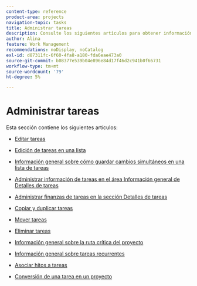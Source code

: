 ```yaml
---
content-type: reference
product-area: projects
navigation-topic: tasks
title: Administrar tareas
description: Consulte los siguientes artículos para obtener información sobre la administración de tareas.
author: Alina
feature: Work Management
recommendations: noDisplay, noCatalog
exl-id: d87311fc-6f60-4fa8-a180-fda6eae473a0
source-git-commit: b08377e539b04e896e84d17f46d2c941b0f66731
workflow-type: tm+mt
source-wordcount: '79'
ht-degree: 5%

---
```


# Administrar tareas

Esta sección contiene los siguientes artículos:

* [Editar tareas](../../../manage-work/tasks/manage-tasks/edit-tasks.md)
* [Edición de tareas en una lista](../../../manage-work/tasks/manage-tasks/edit-tasks-in-a-list.md)
* [Información general sobre cómo guardar cambios simultáneos en una lista de tareas](../../../manage-work/tasks/manage-tasks/save-concurrent-changes-in-a-task-list.md)

  <!--
  <li><a href="../../../manage-work/tasks/manage-tasks/manage-task-details-forms-finances.md" class="MCXref xref" xrefformat="{para}">Manage task details, custom forms, and finances</a> (drafted not to lose the TOC spot, but the article is in draft)</li>
  -->

* [Administrar información de tareas en el área Información general de Detalles de tareas](../../../manage-work/tasks/manage-tasks/task-information-in-overview.md)
* [Administrar finanzas de tareas en la sección Detalles de tareas](../../../manage-work/tasks/manage-tasks/task-finances-in-details.md)
* [Copiar y duplicar tareas](../../../manage-work/tasks/manage-tasks/copy-and-duplicate-tasks.md)
* [Mover tareas](../../../manage-work/tasks/manage-tasks/move-tasks.md)
* [Eliminar tareas](../../../manage-work/tasks/manage-tasks/delete-tasks.md)
* [Información general sobre la ruta crítica del proyecto](../../../manage-work/tasks/manage-tasks/critical-path.md)
* [Información general sobre tareas recurrentes](../../../manage-work/tasks/manage-tasks/recurring-tasks-overview.md)
* [Asociar hitos a tareas](../../../manage-work/tasks/manage-tasks/associate-milestones-with-tasks.md)
* [Conversión de una tarea en un proyecto](../../../manage-work/tasks/manage-tasks/convert-task-to-project.md)

